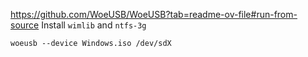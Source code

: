 https://github.com/WoeUSB/WoeUSB?tab=readme-ov-file#run-from-source
Install `wimlib` and `ntfs-3g`

<code>woeusb --device Windows.iso /dev/sdX</code>